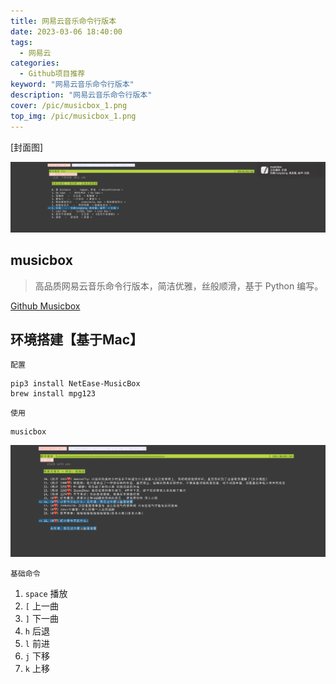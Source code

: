 ```yaml
---
title: 网易云音乐命令行版本
date: 2023-03-06 18:40:00
tags: 
  - 网易云
categories: 
  - Github项目推荐
keyword: "网易云音乐命令行版本"
description: "网易云音乐命令行版本"
cover: /pic/musicbox_1.png
top_img: /pic/musicbox_1.png
---
```


[封面图]

![封面图](../pic/musicbox_1.png)

## musicbox
> 高品质网易云音乐命令行版本，简洁优雅，丝般顺滑，基于 Python 编写。

[Github Musicbox](https://github.com/darknessomi/musicbox)

## 环境搭建【基于Mac】

`配置`

```shell
pip3 install NetEase-MusicBox
brew install mpg123
```

`使用`

```shell
musicbox
```

![2](../pic/musicbox_2.png)

`基础命令`

1. `space` 播放
2. `[` 上一曲
3. `]` 下一曲
4. `h` 后退
5. `l` 前进
6. `j` 下移
7. `k` 上移